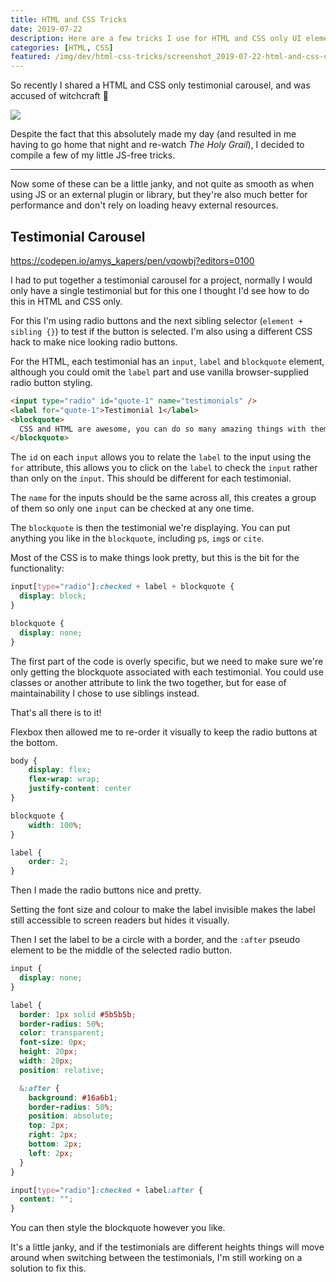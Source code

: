```yaml
---
title: HTML and CSS Tricks
date: 2019-07-22
description: Here are a few tricks I use for HTML and CSS only UI elements
categories: [HTML, CSS]
featured: /img/dev/html-css-tricks/screenshot_2019-07-22-html-and-css-only-testimonial-carousel.png
---
```


So recently I shared a HTML and CSS only testimonial carousel, and was accused of witchcraft 🤣

![](/img/dev/html-css-tricks/https://media.giphy.com/media/enzPQyHVWMfx6/giphy.gif)

Despite the fact that this absolutely made my day (and resulted in me having to go home that night and re-watch _The Holy Grail_), I decided to compile a few of my little JS-free tricks.

---

Now some of these can be a little janky, and not quite as smooth as when using JS or an external plugin or library, but they're also much better for performance and don't rely on loading heavy external resources.

## Testimonial Carousel

<https://codepen.io/amys_kapers/pen/vqowbj?editors=0100>

I had to put together a testimonial carousel for a project, normally I would only have a single testimonial but for this one I thought I'd see how to do this in HTML and CSS only.

For this I'm using radio buttons and the next sibling selector (`element + sibling {}`) to test if the button is selected. I'm also using a different CSS hack to make nice looking radio buttons.

For the HTML, each testimonial has an `input`, `label` and `blockquote` element, although you could omit the `label` part and use vanilla browser-supplied radio button styling.

```html
<input type="radio" id="quote-1" name="testimonials" />
<label for="quote-1">Testimonial 1</label>
<blockquote>
  CSS and HTML are awesome, you can do so many amazing things with them.
</blockquote>
```

The `id` on each `input` allows you to relate the `label` to the input using the `for` attribute, this allows you to click on the `label` to check the `input` rather than only on the `input`. This should be different for each testimonial.

The `name` for the inputs should be the same across all, this creates a group of them so only one `input` can be checked at any one time.

The `blockquote` is then the testimonial we're displaying. You can put anything you like in the `blockquote`, including `p`s, `img`s or `cite`.

Most of the CSS is to make things look pretty, but this is the bit for the functionality:

```css
input[type="radio"]:checked + label + blockquote {
  display: block;
}

blockquote {
  display: none;
}
```

The first part of the code is overly specific, but we need to make sure we're only getting the blockquote associated with each testimonial. You could use classes or another attribute to link the two together, but for ease of maintainability I chose to use siblings instead.

That's all there is to it!

Flexbox then allowed me to re-order it visually to keep the radio buttons at the bottom.

```css
body {
	display: flex;
	flex-wrap: wrap;
	justify-content: center
}

blockquote {
	width: 100%;
}

label {
	order: 2;
}
```

Then I made the radio buttons nice and pretty.

Setting the font size and colour to make the label invisible makes the label still accessible to screen readers but hides it visually.

Then I set the label to be a circle with a border, and the `:after` pseudo element to be the middle of the selected radio button.

```scss
input {
  display: none;
}

label {
  border: 1px solid #5b5b5b;
  border-radius: 50%;
  color: transparent;
  font-size: 0px;
  height: 20px;
  width: 20px;
  position: relative;

  &:after {
    background: #16a6b1;
    border-radius: 50%;
    position: absolute;
    top: 2px;
    right: 2px;
    bottom: 2px;
    left: 2px;
  }
}

input[type="radio"]:checked + label:after {
  content: "";
}
```

You can then style the blockquote however you like.

It's a little janky, and if the testimonials are different heights things will move around when switching between the testimonials, I'm still working on a solution to fix this.

